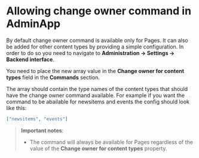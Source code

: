 # Allowing change owner command in AdminApp

By default change owner command is available only for Pages. It can also be added for other content types by providing a simple configuration. In order to do so you need to navigate to **Administration -> Settings -> Backend interface**.

You need to place the new array value in the **Change owner for content types** field in the **Commands** section.

The array should contain the type names of the content types that should have the change owner command available. For example if you want the command to be abailable for newsitems and events the config should look like this:

```json
["newsitems", "events"]
```

> **Important notes**:
> * The command will always be available for Pages regardless of the value of the **Change owner for content types** property.
